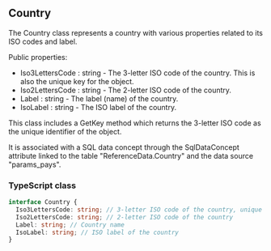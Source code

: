 ﻿## Country

The Country class represents a country with various properties related to its ISO codes and label.

Public properties:

- Iso3LettersCode : string - The 3-letter ISO code of the country. This is also the unique key for the object.
- Iso2LettersCode : string - The 2-letter ISO code of the country.
- Label : string - The label (name) of the country.
- IsoLabel : string - The ISO label of the country.

This class includes a GetKey method which returns the 3-letter ISO code as the unique identifier of the object.

It is associated with a SQL data concept through the SqlDataConcept attribute linked to the table "ReferenceData.Country" and the data source "params_pays".

### TypeScript class
```typescript
interface Country {
  Iso3LettersCode: string; // 3-letter ISO code of the country, unique key
  Iso2LettersCode: string; // 2-letter ISO code of the country
  Label: string; // Country name
  IsoLabel: string; // ISO label of the country
}
```